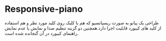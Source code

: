 # Responsive-piano
طراحی یک پیانو به صورت ریسپانسیو که هم با کلیک روی کلید مورد نظر و هم استفاده از کلید های کیبورد قابلیت اجرا دارد.همچنین دو گزینه تنظیم صدا و نمایش یا عدم نمایش راهنمای کیبورد در آن گنجانده شده است.
